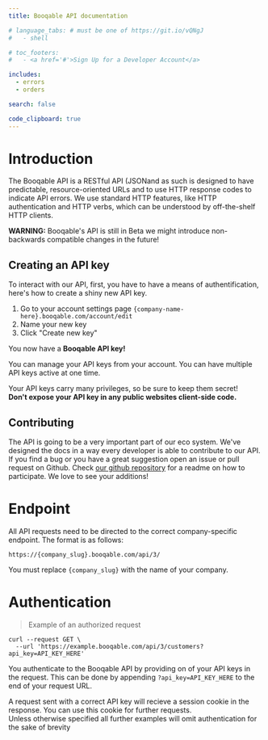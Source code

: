 ```yaml
---
title: Booqable API documentation

# language_tabs: # must be one of https://git.io/vQNgJ
#   - shell

# toc_footers:
#   - <a href='#'>Sign Up for a Developer Account</a>

includes:
  - errors
  - orders

search: false

code_clipboard: true
---
```


# Introduction

The Booqable API is a RESTful API (JSONand as such is designed to have predictable, resource-oriented URLs and to use HTTP response codes to indicate API errors. We use standard HTTP features, like HTTP authentication and HTTP verbs, which can be understood by off-the-shelf HTTP clients.

<aside class="warning">
  <b>WARNING:</b> Booqable's API is still in Beta we might introduce non-backwards compatible changes in the future!
</aside>

## Creating an API key
To interact with our API, first, you have to have a means of authentification, here's how to create a shiny new API key.

1. Go to your account settings page
`{company-name-here}.booqable.com/account/edit`
2. Name your new key
3. Click "Create new key"

<aside class="success">
  You now have a <b>Booqable API key!</b>
</aside>

You can manage your API keys from your account.
You can have multiple API keys active at one time.

<aside class="warning">
  Your API keys carry many privileges, so be sure to keep them secret! <br>
  <b>Don't expose your API key in any public websites client-side code.</b>
</aside>

## Contributing

The API is going to be a very important part of our eco system. We've designed the docs in a way every developer is able to contribute to our API. If you find a bug or you have a great suggestion open an issue or pull request on Github. Check [our github repository](https://github.com/booqable/api-documentation) for a readme on how to participate. We love to see your additions!

# Endpoint

All API requests need to be directed to the correct company-specific endpoint.
The format is as follows:

`https://{company_slug}.booqable.com/api/3/`

<aside class="notice">
  You must replace <code>{company_slug}</code> with the name of your company.
</aside>

# Authentication

> Example of an authorized request

```shell
curl --request GET \
  --url 'https://example.booqable.com/api/3/customers?api_key=API_KEY_HERE'
```

You authenticate to the Booqable API by providing on of your API keys in the request.
This can be done by appending `?api_key=API_KEY_HERE` to the end of your request URL.

<aside class="notice">
  A request sent with a correct API key will recieve a session cookie in the response. You can use this cookie for further requests.
</aside>

<aside class="notice">
  Unless otherwise specified all further examples will omit authentication for the sake of brevity
</aside>
